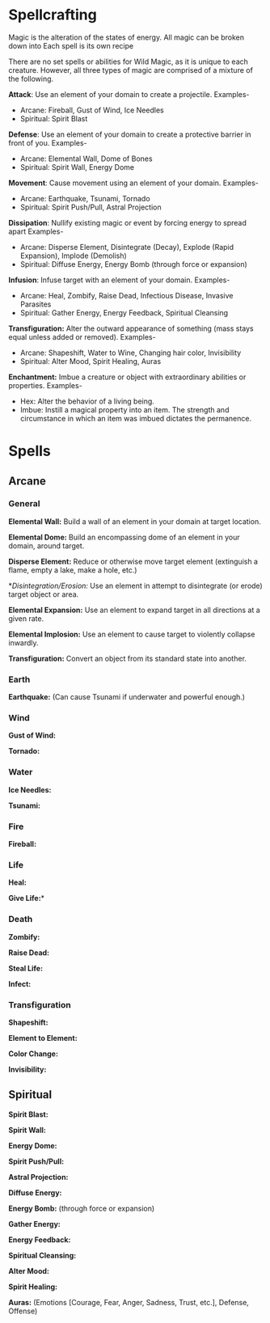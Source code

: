 # Spellcrafting #
Magic is the alteration of the states of energy. All magic can be broken down into Each spell is its own recipe

There are no set spells or abilities for Wild Magic, as it is unique to each creature. However, all three types of magic are comprised of a mixture of the following.

**Attack**: Use an element of your domain to create a projectile.
Examples-
* Arcane: Fireball, Gust of Wind, Ice Needles
* Spiritual: Spirit Blast

**Defense**: Use an element of your domain to create a protective barrier in front of you.
Examples-
* Arcane: Elemental Wall, Dome of Bones
* Spiritual: Spirit Wall, Energy Dome

**Movement**: Cause movement using an element of your domain.
Examples-
* Arcane: Earthquake, Tsunami, Tornado
* Spiritual: Spirit Push/Pull, Astral Projection

**Dissipation**: Nullify existing magic or event by forcing energy to spread apart
Examples-
* Arcane: Disperse Element, Disintegrate (Decay), Explode (Rapid Expansion), Implode (Demolish)
* Spiritual: Diffuse Energy, Energy Bomb (through force or expansion)

**Infusion**: Infuse target with an element of your domain.
Examples-
* Arcane: Heal, Zombify, Raise Dead, Infectious Disease, Invasive Parasites
* Spiritual: Gather Energy, Energy Feedback, Spiritual Cleansing

**Transfiguration:** Alter the outward appearance of something (mass stays equal unless added or removed).
Examples-
* Arcane: Shapeshift, Water to Wine, Changing hair color, Invisibility
* Spiritual: Alter Mood, Spirit Healing, Auras

**Enchantment:** Imbue a creature or object with extraordinary abilities or properties.
Examples-
* Hex: Alter the behavior of a living being.
* Imbue: Instill a magical property into an item. The strength and circumstance in which an item was imbued dictates the permanence.

# Spells #
## Arcane ##
### General ###
**Elemental Wall:** Build a wall of an element in your domain at target location.

**Elemental Dome:** Build an encompassing dome of an element in your domain, around target.

**Disperse Element:** Reduce or otherwise move target element (extinguish a flame, empty a lake, make a hole, etc.)

**Disintegration/Erosion:* Use an element in attempt to disintegrate (or erode) target object or area.

**Elemental Expansion:** Use an element to expand target in all directions at a given rate.

**Elemental Implosion:** Use an element to cause target to violently collapse inwardly.

**Transfiguration:** Convert an object from its standard state into another.

### Earth ###
**Earthquake:** (Can cause Tsunami if underwater and powerful enough.)

### Wind ###
**Gust of Wind:**

**Tornado:**

### Water ###
**Ice Needles:**

**Tsunami:** 

### Fire ###
**Fireball:**

### Life ###
**Heal:**

**Give Life:***

### Death ###
**Zombify:**

**Raise Dead:**

**Steal Life:**

**Infect:**

### Transfiguration ###
**Shapeshift:**

**Element to Element:**

**Color Change:**

**Invisibility:**

## Spiritual ##
**Spirit Blast:**

**Spirit Wall:**

**Energy Dome:**

**Spirit Push/Pull:**

**Astral Projection:**

**Diffuse Energy:**

**Energy Bomb:** (through force or expansion)

**Gather Energy:**

**Energy Feedback:**

**Spiritual Cleansing:**

**Alter Mood:**

**Spirit Healing:**

**Auras:** (Emotions [Courage, Fear, Anger, Sadness, Trust, etc.], Defense, Offense)